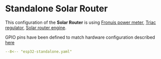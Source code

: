 # Standalone Solar Router

This configuration of the **Solar Router** is using [Fronuis power meter](fronius.md), [Triac regulator](triac.md), [Solar router engine](engine.md).

GPIO pins have been defined to match hardware configuration described [here](hardware.md)


```yaml linenums="1"
--8<-- "esp32-standalone.yaml"
```